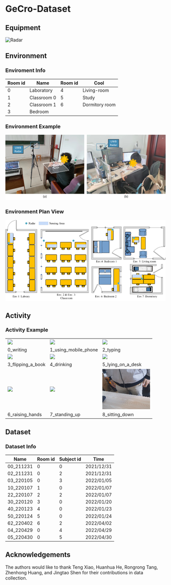 # GeCro-Dataset

## Equipment
![Radar](fig/radar.jpg "UWB Radar")
## Environment
### Enviroment Info
 Room id  |      Name       |  Room id |  Cool |
------|------------|------|------|
 0 |  Laboratory | 4 | Living-room |
 1 |    Classroom 0   |   5 | Study |
 2 | Classroom 1 |    6 |   Dormitory room |
 3 | Bedroom |     |     |
### Environment Example
![Environment](fig/environment.png "Environment")
### Environment Plan View
![img.png](fig/plan_view.png)
## Activity
### Activity Example
<table>
<tr>
    <td><img src="gif/0_writing.gif" width=150/></td>
    <td><img src="gif/1_using_mobile_phone.gif" width=150/></td>
    <td><img src="gif/2_typing.gif" width=150/></td>
</tr>
<tr>
    <td>0_writing</td>
    <td>1_using_mobile_phone</td>
    <td>2_typing</td>
</tr>
<tr>
    <td><img src="gif/3_flipping_a_book.gif" width=150/></td>
    <td><img src="gif/4_drinking.gif" width=150/></td>
    <td><img src="gif/5_lying_on_a_desk.gif" width=150/></td>
</tr>
<tr>
    <td>3_flipping_a_book</td>
    <td>4_drinking</td>
    <td>5_lying_on_a_desk</td>
</tr>
<tr>
    <td><img src="gif/6_raising_hands.gif" width=150/></td>
    <td><img src="gif/7_standing_up.gif" width=150/></td>
    <td><img src="gif/8_sitting_down.gif" width=150/></td>
</tr>
<tr>
    <td>6_raising_hands</td>
    <td>7_standing_up</td>
    <td>8_sitting_down</td>
</tr>
</table>

## Dataset
### Dataset Info
 Name  |      Room id   |  Subject id |  Time |
------|------------|------|------|
 00_211231 |  0 | 0 | 2021/12/31 |
 02_211231 |  0 | 2 | 2021/12/31 |
 03_220105 |  0 | 3 | 2022/01/05 |
 10_220107 |  1 | 0 | 2022/01/07 |
 22_220107 |  2 | 2 | 2022/01/07 |
 30_220120 |  3 | 0 | 2022/01/20 |
 40_220123 |  4 | 0 | 2022/01/23 |
 50_220124 |  5 | 0 | 2022/01/24 |
 62_220402 |  6 | 2 | 2022/04/02 |
 04_220429 |  0 | 4 | 2022/04/29 |
 05_220430 |  0 | 5 | 2022/04/30 |


## Acknowledgements
The authors would like to thank Teng Xiao, Huanhua He, Rongrong Tang, Zhenhong Huang, and Jingtao Shen for their contributions in data collection.

